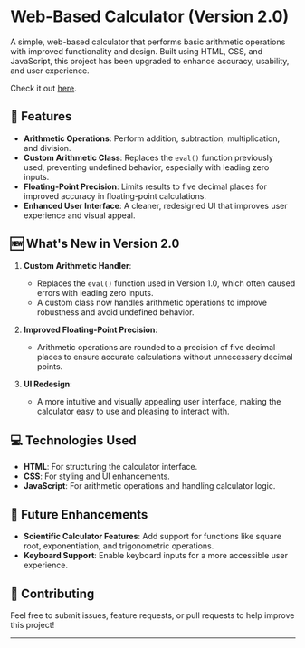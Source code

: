 # Web-Based Calculator (Version 2.0)

A simple, web-based calculator that performs basic arithmetic operations with improved functionality and design. Built using HTML, CSS, and JavaScript, this project has been upgraded to enhance accuracy, usability, and user experience.

Check it out [here](https://mohd-shamoon-04.github.io/Calculator_2.0_JS/).

## 🚀 Features

- **Arithmetic Operations**: Perform addition, subtraction, multiplication, and division.
- **Custom Arithmetic Class**: Replaces the `eval()` function previously used, preventing undefined behavior, especially with leading zero inputs.
- **Floating-Point Precision**: Limits results to five decimal places for improved accuracy in floating-point calculations.
- **Enhanced User Interface**: A cleaner, redesigned UI that improves user experience and visual appeal.

## 🆕 What's New in Version 2.0

1. **Custom Arithmetic Handler**:
   - Replaces the `eval()` function used in Version 1.0, which often caused errors with leading zero inputs.
   - A custom class now handles arithmetic operations to improve robustness and avoid undefined behavior.

2. **Improved Floating-Point Precision**:
   - Arithmetic operations are rounded to a precision of five decimal places to ensure accurate calculations without unnecessary decimal points.

3. **UI Redesign**:
   - A more intuitive and visually appealing user interface, making the calculator easy to use and pleasing to interact with.

## 💻 Technologies Used

- **HTML**: For structuring the calculator interface.
- **CSS**: For styling and UI enhancements.
- **JavaScript**: For arithmetic operations and handling calculator logic.

## 🔧 Future Enhancements

- **Scientific Calculator Features**: Add support for functions like square root, exponentiation, and trigonometric operations.
- **Keyboard Support**: Enable keyboard inputs for a more accessible user experience.

## 🤝 Contributing

Feel free to submit issues, feature requests, or pull requests to help improve this project!

---